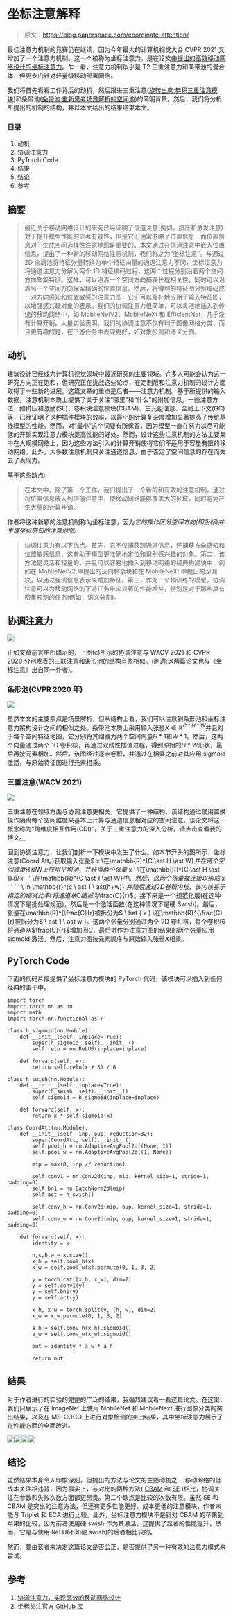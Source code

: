 # 坐标注意解释

> 原文：<https://blog.paperspace.com/coordinate-attention/>

最佳注意力机制的竞赛仍在继续，因为今年最大的计算机视觉大会 CVPR 2021 又增加了一个注意力机制。这一个被称为坐标注意力，是在论文[中提出的高效移动网络设计的坐标注意力](https://arxiv.org/abs/2103.02907)。乍一看，注意力机制似乎是 T2 三重注意力和条带池的混合体，但更专门针对轻量级移动部署网络。

我们将首先看看工作背后的动机，然后跟进三重注意([旋转出席:卷积三重注意模块](https://openaccess.thecvf.com/content/WACV2021/papers/Misra_Rotate_to_Attend_Convolutional_Triplet_Attention_Module_WACV_2021_paper.pdf))和条带池([条带池:重新思考场景解析的空间池](https://openaccess.thecvf.com/content_CVPR_2020/papers/Hou_Strip_Pooling_Rethinking_Spatial_Pooling_for_Scene_Parsing_CVPR_2020_paper.pdf))的简明背景。然后，我们将分析所提出的机制的结构，并以本文给出的结果结束本文。

### 目录

1.  动机
2.  协调注意力
3.  PyTorch Code
4.  结果
5.  结论
6.  参考

## 摘要

> 最近关于移动网络设计的研究已经证明了信道注意(例如，挤压和激发注意)对于提升模型性能的显著有效性，但是它们通常忽略了位置信息，而位置信息对于生成空间选择性注意地图是重要的。本文通过在信道注意中嵌入位置信息，提出了一种新的移动网络注意机制，我们称之为“坐标注意”。与通过 2D 全局池将特征张量转换为单个特征向量的通道注意力不同，坐标注意力将通道注意力分解为两个 1D 特征编码过程，这两个过程分别沿着两个空间方向聚集特征。这样，可以沿着一个空间方向捕获长程相关性，同时可以沿着另一个空间方向保留精确的位置信息。然后，将得到的特征图分别编码成一对方向感知和位置敏感的注意力图，它们可以互补地应用于输入特征图，以增强感兴趣对象的表示。我们的协调注意力很简单，可以灵活地插入到传统的移动网络中，如 MobileNetV2、MobileNeXt 和 EfficientNet，几乎没有计算开销。大量实验表明，我们的协调注意不仅有利于图像网络分类，而且更有趣的是，在下游任务中表现更好，如对象检测和语义分割。

## 动机

建筑设计已经成为计算机视觉领域中最近研究的主要领域。许多人可能会认为这一研究方向正在饱和，但研究正在挑战这些论点，在定制层和注意力机制的设计方面取得了一些新的进展。这篇文章的重点是后者——注意力机制。基于所提供的输入数据，注意机制本质上提供了关于关注“哪里”和“什么”的附加信息。一些注意方法，如挤压和激励(SE)、卷积块注意模块(CBAM)、三元组注意、全局上下文(GC)等，已经证明了这种插件模块的效率，以最小的计算复杂度增加显著提高了传统基线模型的性能。然而，对“最小”这个词要有所保留，因为模型一直在努力以尽可能低的开销实现注意力模块提高性能的好处。然而，设计这些注意机制的方法主要集中在大规模网络上，因为这些方法引入的计算开销使得它们不适用于容量有限的移动网络。此外，大多数注意机制只关注通道信息，由于否定了空间信息的存在而失去了表现力。

基于这些缺点:

> 在本文中，除了第一个工作，我们提出了一个新的和有效的注意机制，通过将位置信息嵌入到信道注意中，使移动网络能够覆盖大的区域，同时避免产生大量的计算开销。

作者将这种新颖的注意机制称为坐标注意，因为*它的操作区分空间方向(即坐标)并生成坐标感知的注意地图。*

> 协调注意力有以下优点。首先，它不仅捕获跨通道信息，还捕获方向感知和位置敏感信息，这有助于模型更准确地定位和识别感兴趣的对象。第二，该方法是灵活和轻量的，并且可以容易地插入到移动网络的经典构建块中，例如在 MobileNetV2 中提出的反向剩余块和在 MobileNeXt 中提出的沙漏块，以通过强调信息表示来增加特征。第三，作为一个预训练的模型，协调注意可以为移动网络的下游任务带来显著的性能增益，特别是对于那些具有密集预测的任务(例如，语义分割)。

## 协调注意力

![](img/70c17bc75253056585a9e3c61d38bf63.png)

正如文章前言中所暗示的，上图(c)所示的协调注意与 WACV 2021 和 CVPR 2020 分别发表的三联注意和条形池的结构有些相似。(剧透:这两篇论文也与《坐标注意》出自同一作者)。

### 条形池(CVPR 2020 年)

![](img/a52ac9f029e5136cb15656bd9c4013f1.png)

虽然本文的主要焦点是场景解析，但从结构上看，我们可以注意到条形池和坐标注意力架构设计之间的相似之处。条带池本质上采用输入张量$X \in \mathbb{R}^{C \ast H \ast W}$并且对于每个空间特征地图，它分别将其缩减为两个空间向量$H \ast 1$和$W \ast 1$。然后，这两个向量通过两个 1D 卷积核，再通过双线性插值过程，得到原始的$H \ast W$形状，最后再按元素相加。然后，该图经过逐点卷积，并通过在相乘之前对其应用 sigmoid 激活，与原始特征图进行元素相乘。

### 三重注意(WACV 2021)

![](img/730c1c56891fce6abd44b07f95a1a7c4.png)

三重注意在领域方面与协调注意更相关，它提供了一种结构，该结构通过使用置换操作隔离每个空间维度来基本上计算与通道信息相对应的空间注意。该论文将这一概念称为“跨维度相互作用(CDI)”。关于三重注意力的深入分析，请点击查看我的博文[。](https://blog.paperspace.com/triplet-attention-wacv-2021/)

回到协调注意力，让我们剖析一下模块中发生了什么。如本节开头的图所示，坐标注意(Coord Att。)获取输入张量$ x \在\mathbb{R}^{C \ast H \ast W}$并在两个空间维度$H$和$W$上应用平均池，并获得两个张量$ x ' \在\mathbb{R}^{C \ast H \ast 1}$和$ x ' ' \在\mathbb{R}^{C \ast 1 \ast W}$中。然后，这两个张量被连接以形成$ x ' ' ' ' \ in \mathbb{r}^{c \ ast 1 \ ast(h+w)} $并随后通过 2D 卷积内核，该内核基于指定的缩减比率$r$将通道从$C$缩减为$\frac{C}{r}$。接下来是一个规范化层(在这种情况下是批处理规范)，然后是一个激活函数(在这种情况下是硬 Swish)。最后，张量在\mathbb{R}^{\frac{C}{r}被拆分为$ \ hat { x } \在\mathbb{R}^{\frac{C}{r}被拆分为$ \ ast 1 \ ast w }。这两个张量分别通过两个 2D 卷积核，每个卷积核将通道从$\frac{C}{r}$增加回$C$，最后对作为注意力图的结果的两个张量应用 sigmoid 激活。然后，注意力图按元素顺序与原始输入张量$X$相乘。

## PyTorch Code

下面的代码片段提供了坐标注意力模块的 PyTorch 代码，该模块可以插入到任何经典的主干中。

```
import torch
import torch.nn as nn
import math
import torch.nn.functional as F

class h_sigmoid(nn.Module):
    def __init__(self, inplace=True):
        super(h_sigmoid, self).__init__()
        self.relu = nn.ReLU6(inplace=inplace)

    def forward(self, x):
        return self.relu(x + 3) / 6

class h_swish(nn.Module):
    def __init__(self, inplace=True):
        super(h_swish, self).__init__()
        self.sigmoid = h_sigmoid(inplace=inplace)

    def forward(self, x):
        return x * self.sigmoid(x)

class CoordAtt(nn.Module):
    def __init__(self, inp, oup, reduction=32):
        super(CoordAtt, self).__init__()
        self.pool_h = nn.AdaptiveAvgPool2d((None, 1))
        self.pool_w = nn.AdaptiveAvgPool2d((1, None))

        mip = max(8, inp // reduction)

        self.conv1 = nn.Conv2d(inp, mip, kernel_size=1, stride=1, padding=0)
        self.bn1 = nn.BatchNorm2d(mip)
        self.act = h_swish()

        self.conv_h = nn.Conv2d(mip, oup, kernel_size=1, stride=1, padding=0)
        self.conv_w = nn.Conv2d(mip, oup, kernel_size=1, stride=1, padding=0)

    def forward(self, x):
        identity = x

        n,c,h,w = x.size()
        x_h = self.pool_h(x)
        x_w = self.pool_w(x).permute(0, 1, 3, 2)

        y = torch.cat([x_h, x_w], dim=2)
        y = self.conv1(y)
        y = self.bn1(y)
        y = self.act(y) 

        x_h, x_w = torch.split(y, [h, w], dim=2)
        x_w = x_w.permute(0, 1, 3, 2)

        a_h = self.conv_h(x_h).sigmoid()
        a_w = self.conv_w(x_w).sigmoid()

        out = identity * a_w * a_h

        return out
```

## 结果

对于作者进行的实验的完整的广泛的结果，我强烈建议看一看这篇论文。在这里，我们只展示了在 ImageNet 上使用 MobileNet 和 MobileNext 进行图像分类的突出结果，以及在 MS-COCO 上进行对象检测的突出结果，其中坐标注意力展示了在性能方面的全面改进。

![](img/6333d8df3d27c1c42299d1bf32f0f78b.png)![](img/307e4e23f1b428d3352c1c3143407aa4.png)![](img/189c5b42cf3e2881f87cf34562fafa65.png)![](img/5a72f8b448b270bf3d5de72a0bd8bc8b.png)

## 结论

虽然结果本身令人印象深刻，但提出的方法与论文的主要动机之一:移动网络的低成本关注相违背，因为事实上，与对比的两种方法( [CBAM](https://blog.paperspace.com/attention-mechanisms-in-computer-vision-cbam/) 和 [SE](https://blog.paperspace.com/channel-attention-squeeze-and-excitation-networks/) )相比，协调关注在参数和失败次数方面都更昂贵。第二个缺点是比较的次数有限。虽然 SE 和 CBAM 是突出的注意方法，但还有更多性能更好、成本更低的注意模块，作者未能与 Triplet 和 ECA 进行比较。此外，坐标注意力模块不是针对 CBAM 的苹果到苹果的比较，因为前者使用硬 swish 作为其激活，这提供了显著的性能提升，然而，它是与使用 ReLU(不如硬 swish)的后者相比较的。

然而，要由读者来决定这篇论文是否公正，是否提供了另一种有效的注意力模式来尝试。

## 参考

1.  [协调注意力，实现高效的移动网络设计](https://arxiv.org/abs/2103.02907)
2.  [坐标关注官方 GitHub 库](https://github.com/Andrew-Qibin/CoordAttention)